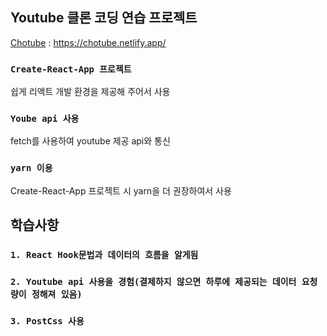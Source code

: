 ## Youtube 클론 코딩 연습 프로젝트

[Chotube](https://chotube.netlify.app/) : https://chotube.netlify.app/

### `Create-React-App 프로젝트`

쉽게 리액트 개발 환경을 제공해 주어서 사용

### `Yoube api 사용`

fetch를 사용하여 youtube 제공 api와 통신

### `yarn 이용`

Create-React-App 프로젝트 시 yarn을 더 권장하여서 사용

## 학습사항

### `1. React Hook문법과 데이터의 흐름을 알게됨`

### `2. Youtube api 사용을 경험(결제하지 않으면 하루에 제공되는 데이터 요청량이 정해져 있음)`

### `3. PostCss 사용`
